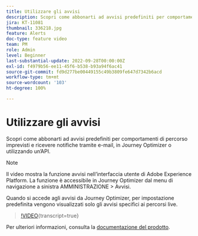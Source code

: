 ```yaml
---
title: Utilizzare gli avvisi
description: Scopri come abbonarti ad avvisi predefiniti per comportamenti di percorso imprevisti e ricevere notifiche tramite e-mail, in Journey Optimizer o utilizzando un’API.
jira: KT-11081
thumbnail: 336218.jpg
feature: Alerts
doc-type: feature video
team: PM
role: Admin
level: Beginner
last-substantial-update: 2022-09-28T00:00:00Z
exl-id: f4979b56-ee11-45f6-b538-b93a94f6ac41
source-git-commit: fd9d277be00449155c49b3809fe647d7342b6acd
workflow-type: tm+mt
source-wordcount: '103'
ht-degree: 100%

---
```


# Utilizzare gli avvisi

Scopri come abbonarti ad avvisi predefiniti per comportamenti di percorso imprevisti e ricevere notifiche tramite e-mail, in Journey Optimizer o utilizzando un’API.

>[!NOTE]
>
>Il video mostra la funzione avvisi nell’interfaccia utente di Adobe Experience Platform. La funzione è accessibile in Journey Optimizer dal menu di navigazione a sinistra AMMINISTRAZIONE > Avvisi.
>
>
>Quando si accede agli avvisi da Journey Optimizer, per impostazione predefinita vengono visualizzati solo gli avvisi specifici ai percorsi live.

>[!VIDEO](https://video.tv.adobe.com/v/3423920?quality=12&learn=on&captions=ita){transcript=true}

Per ulteriori informazioni, consulta la [documentazione del prodotto](https://experienceleague.adobe.com/docs/journey-optimizer/using/reporting/alerts.html?lang=it).
